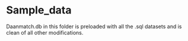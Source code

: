 # Sample_data

Daanmatch.db in this folder is preloaded with all the .sql datasets and is clean of all other modifications. 